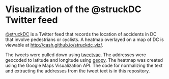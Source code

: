Visualization of the @struckDC Twitter feed
===========================================
[@struckDC](https://twitter.com/struckDC) is a Twitter feed that records the location of accidents in DC that involve pedestrians or cyclists. A heatmap overlayed on a map of DC is viewable at http://cash.github.io/struckdc_viz/.

The tweets were pulled down using [tweetvac](https://github.com/cash/tweetvac). The addresses were geocoded to latitude and longitude using [geopy](https://github.com/geopy/geopy). The heatmap was created using the Google Maps Visualization API. The code for normalizing the text and extracting the addresses from the tweet text is in this repository.
